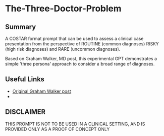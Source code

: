 # The-Three-Doctor-Problem

## Summary
A COSTAR format prompt that can be used to assess a clinical case presentation from the perspective of ROUTINE (common diagnoses) RISKY (high risk diagnoses) and RARE (uncommon diagnoses). 

Based on Graham Walker, MD post, this experimental GPT demonstrates a simple 'three persona' approach to consider a broad range of diagnoses. 

## Useful Links
* [Original Graham Walker post](https://www.linkedin.com/posts/graham-walker-md_theres-a-little-game-we-play-in-the-activity-7192960744336842752--xe1)
* 

## DISCLAIMER

THIS PROMPT IS NOT TO BE USED IN A CLINICAL SETTING, AND IS PROVIDED ONLY AS A PROOF OF CONCEPT ONLY

